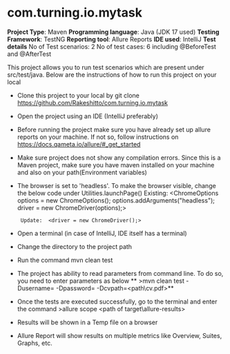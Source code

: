 # com.turning.io.mytask
**Project Type**: Maven
**Programming language**: Java (JDK 17 used)
**Testing Framework**: TestNG
**Reporting tool**: Allure Reports
**IDE used**: IntelliJ
**Test details**
    No of Test scenarios: 2
    No of test cases: 6 including @BeforeTest and @AfterTest
 
This project allows you to run test scenarios which are present under src/test/java. Below are the instructions of how to run this project on your local

- Clone this project to your local by git clone https://github.com/Rakeshitto/com.turning.io.mytask
- Open the project using an IDE (IntelliJ preferably)
- Before running the project make sure you have already set up allure reports on your machine. If not so, follow instructions on        
  https://docs.qameta.io/allure/#_get_started
- Make sure project does not show any compilation errors. Since this is a Maven project, make sure you have maven installed on your machine and also on your 
  path(Environment variables)
- The browser is set to 'headless'. To make the browser visible, change the below code under Utilities.launchPage()
     Existing:  <ChromeOptions options = new ChromeOptions();
                options.addArguments("headless");
                driver = new ChromeDriver(options);>

       Update:  <driver = new ChromeDriver();>
  
- Open a terminal (in case of IntelliJ, IDE itself has a terminal)
- Change the directory to the project path
- Run the command mvn clean test
- The project has ability to read parameters from command line. To do so, you need to enter parameters as below
   ** >mvn clean test -Dusername=<username> -Dpassword=<password> -Dcvpath=<path\\cv.pdf>**
- Once the tests are executed successfully, go to the terminal and enter the command >allure scope <path of target\allure-results>
- Results will be shown in a Temp file on a browser
- Allure Report will show results on multiple metrics like Overview, Suites, Graphs, etc.


  
